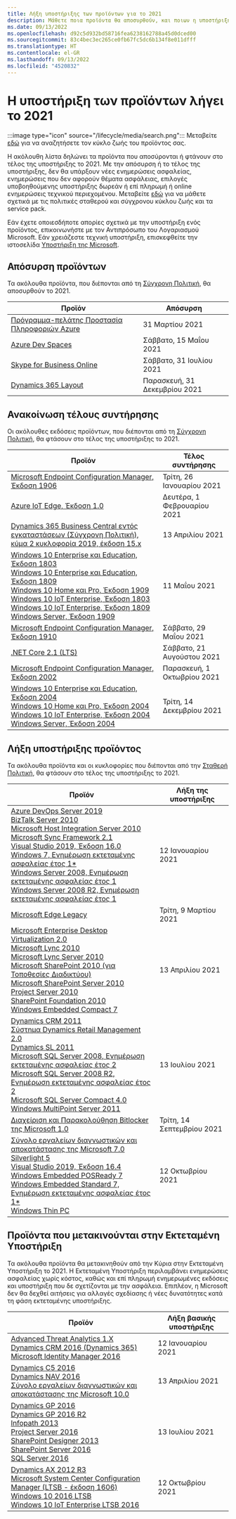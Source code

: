 ```yaml
---
title: Λήξη υποστήριξης των προϊόντων για το 2021
description: Μάθετε ποια προϊόντα θα αποσυρθούν, και ποιων η υποστήριξη θα τερματισθεί ή θα μετακινηθούν από την κύρια υποστήριξη στην εκτεταμένη υποστήριξη το 2021.
ms.date: 09/13/2022
ms.openlocfilehash: d92c5d932bd58716fea6238162788a45d0dced00
ms.sourcegitcommit: 83c4bec3ec265ce0fb67fc5dc6b134f8e011dfff
ms.translationtype: HT
ms.contentlocale: el-GR
ms.lasthandoff: 09/13/2022
ms.locfileid: "4520832"
---
```

# <a name="products-ending-support-in-2021"></a>Η υποστήριξη των προϊόντων λήγει το 2021

:::image type="icon" source="/lifecycle/media/search.png":::
Μεταβείτε [εδώ](/lifecycle/products/) για να αναζητήσετε τον κύκλο ζωής του προϊόντος σας.

Η ακόλουθη λίστα δηλώνει τα προϊόντα που αποσύρονται ή φτάνουν στο τέλος της υποστήριξης το 2021. Με την απόσυρση ή το τέλος της υποστήριξης, δεν θα υπάρξουν νέες ενημερώσεις ασφαλείας, ενημερώσεις που δεν αφορούν θέματα ασφάλειας, επιλογές υποβοηθούμενης υποστήριξης δωρεάν ή επί πληρωμή ή online ενημερώσεις τεχνικού περιεχομένου. Μεταβείτε [εδώ](/lifecycle/overview/product-end-of-support-overview) για να μάθετε σχετικά με τις πολιτικές σταθερού και σύγχρονου κύκλου ζωής και τα service pack.

Εάν έχετε οποιεσδήποτε απορίες σχετικά με την υποστήριξη ενός προϊόντος, επικοινωνήστε με τον Αντιπρόσωπο του Λογαριασμού Microsoft. Εάν χρειάζεστε τεχνική υποστήριξη, επισκεφθείτε την ιστοσελίδα [Υποστήριξη της Microsoft](https://support.microsoft.com/contactus/?ws=support).

## <a name="product-retirements"></a>Απόσυρση προϊόντων

Τα ακόλουθα προϊόντα, που διέπονται από τη [Σύγχρονη Πολιτική](/lifecycle/policies/modern), θα αποσυρθούν το 2021.

| Προϊόν | Απόσυρση |
| --- | --- |
| [Πρόγραμμα-πελάτης Προστασία Πληροφοριών Azure](/lifecycle/products/azure-information-protection-classic-client?branch=live)<br> | 31 Μαρτίου 2021 |
| [Azure Dev Spaces](/lifecycle/products/azure-dev-spaces?branch=live)<br> | Σάββατο, 15 Μαΐου 2021 |
| [Skype for Business Online](/lifecycle/products/skype-for-business-online?branch=live)<br> | Σάββατο, 31 Ιουλίου 2021 |
| [Dynamics 365 Layout](/lifecycle/products/dynamics-365-layout?branch=live)<br> | Παρασκευή, 31 Δεκεμβρίου 2021 |


## <a name="release-end-of-servicing"></a>Ανακοίνωση τέλους συντήρησης

Οι ακόλουθες εκδόσεις προϊόντων, που διέπονται από τη [Σύγχρονη Πολιτική](/lifecycle/policies/modern), θα φτάσουν στο τέλος της υποστήριξης το 2021.

| Προϊόν | Τέλος συντήρησης |
| --- | --- |
| [Microsoft Endpoint Configuration Manager, Έκδοση 1906](/lifecycle/products/microsoft-endpoint-configuration-manager?branch=live)<br> | Τρίτη, 26 Ιανουαρίου 2021 |
| [Azure IoT Edge, Έκδοση 1.0](/lifecycle/products/azure-iot-edge?branch=live)<br> | Δευτέρα, 1 Φεβρουαρίου 2021 |
| [Dynamics 365 Business Central εντός εγκαταστάσεων (Σύγχρονη Πολιτική), κύμα 2 κυκλοφορία 2019, έκδοση 15.x](/lifecycle/products/dynamics-365-business-central-onpremises-modern-policy?branch=live)<br> | 13 Απριλίου 2021 |
| [Windows 10 Enterprise και Education, Έκδοση 1803](/lifecycle/products/windows-10-enterprise-and-education?branch=live)<br>[Windows 10 Enterprise και Education, Έκδοση 1809](/lifecycle/products/windows-10-enterprise-and-education?branch=live)<br>[Windows 10 Home και Pro, Έκδοση 1909](/lifecycle/products/windows-10-home-and-pro?branch=live)<br>[Windows 10 IoT Enterprise, Έκδοση 1803](/lifecycle/products/windows-10-iot-enterprise?branch=live)<br>[Windows 10 IoT Enterprise, Έκδοση 1809](/lifecycle/products/windows-10-iot-enterprise?branch=live)<br>[Windows Server, Έκδοση 1909](/lifecycle/products/windows-server?branch=live)<br> | 11 Μαΐου 2021 |
| [Microsoft Endpoint Configuration Manager, Έκδοση 1910](/lifecycle/products/microsoft-endpoint-configuration-manager?branch=live)<br> | Σάββατο, 29 Μαΐου 2021 |
| [.NET Core 2.1 (LTS)](/lifecycle/products/microsoft-net-and-net-core?branch=live)<br> | Σάββατο, 21 Αυγούστου 2021 |
| [Microsoft Endpoint Configuration Manager, Έκδοση 2002](/lifecycle/products/microsoft-endpoint-configuration-manager?branch=live)<br> | Παρασκευή, 1 Οκτωβρίου 2021 |
| [Windows 10 Enterprise και Education, Έκδοση 2004](/lifecycle/products/windows-10-enterprise-and-education?branch=live)<br>[Windows 10 Home και Pro, Έκδοση 2004](/lifecycle/products/windows-10-home-and-pro?branch=live)<br>[Windows 10 IoT Enterprise, Έκδοση 2004](/lifecycle/products/windows-10-iot-enterprise?branch=live)<br>[Windows Server, Έκδοση 2004](/lifecycle/products/windows-server?branch=live)<br> | Τρίτη, 14 Δεκεμβρίου 2021 |


## <a name="products-reaching-end-of-support"></a>Λήξη υποστήριξης προϊόντος

Τα ακόλουθα προϊόντα και οι κυκλοφορίες που διέπονται από την [Σταθερή Πολιτική](/lifecycle/policies/fixed), θα φτάσουν στο τέλος της υποστήριξης το 2021.

| Προϊόν | Λήξη της υποστήριξης |
| --- | --- |
| [Azure DevOps Server 2019](/lifecycle/products/azure-devops-server-2019?branch=live)<br>[BizTalk Server 2010](/lifecycle/products/biztalk-server-2010?branch=live)<br>[Microsoft Host Integration Server 2010](/lifecycle/products/microsoft-host-integration-server-2010?branch=live)<br>[Microsoft Sync Framework 2.1](/lifecycle/products/microsoft-sync-framework-21?branch=live)<br>[Visual Studio 2019, Έκδοση 16.0](/lifecycle/products/visual-studio-2019?branch=live)<br>[Windows 7, Ενημέρωση εκτεταμένης ασφαλείας έτος 1*](/lifecycle/products/windows-7?branch=live)<br>[Windows Server 2008, Ενημέρωση εκτεταμένης ασφαλείας έτος 1](/lifecycle/products/windows-server-2008?branch=live)<br>[Windows Server 2008 R2, Ενημέρωση εκτεταμένης ασφαλείας έτος 1](/lifecycle/products/windows-server-2008-r2?branch=live)<br> | 12 Ιανουαρίου 2021 |
| [Microsoft Edge Legacy](/lifecycle/products/microsoft-edge-legacy?branch=live)<br> | Τρίτη, 9 Μαρτίου 2021 |
| [Microsoft Enterprise Desktop Virtualization 2.0](/lifecycle/products/microsoft-enterprise-desktop-virtualization-20?branch=live)<br>[Microsoft Lync 2010](/lifecycle/products/microsoft-lync-2010?branch=live)<br>[Microsoft Lync Server 2010](/lifecycle/products/microsoft-lync-server-2010?branch=live)<br>[Microsoft SharePoint 2010 (για Τοποθεσίες Διαδικτύου)](/lifecycle/products/microsoft-sharepoint-2010?branch=live)<br>[Microsoft SharePoint Server 2010](/lifecycle/products/microsoft-sharepoint-server-2010?branch=live)<br>[Project Server 2010](/lifecycle/products/project-server-2010?branch=live)<br>[SharePoint Foundation 2010](/lifecycle/products/sharepoint-foundation-2010?branch=live)<br>[Windows Embedded Compact 7](/lifecycle/products/windows-embedded-compact-7?branch=live)<br> | 13 Απριλίου 2021 |
| [Dynamics CRM 2011](/lifecycle/products/dynamics-crm-2011?branch=live)<br>[Σύστημα Dynamics Retail Management 2.0](/lifecycle/products/dynamics-retail-management-system-20?branch=live)<br>[Dynamics SL 2011](/lifecycle/products/dynamics-sl-2011?branch=live)<br>[Microsoft SQL Server 2008, Ενημέρωση εκτεταμένης ασφαλείας έτος 2](/lifecycle/products/microsoft-sql-server-2008?branch=live)<br>[Microsoft SQL Server 2008 R2, Ενημέρωση εκτεταμένης ασφαλείας έτος 2](/lifecycle/products/microsoft-sql-server-2008-r2?branch=live)<br>[Microsoft SQL Server Compact 4.0](/lifecycle/products/microsoft-sql-server-compact-40?branch=live)<br>[Windows MultiPoint Server 2011](/lifecycle/products/windows-multipoint-server-2011?branch=live)<br> | 13 Ιουλίου 2021 |
| [Διαχείριση και Παρακολούθηση Bitlocker της Microsoft 1.0](/lifecycle/products/microsoft-bitlocker-administration-and-monitoring-10?branch=live)<br> | Τρίτη, 14 Σεπτεμβρίου 2021 |
| [Σύνολο εργαλείων διαγνωστικών και αποκατάστασης της Microsoft 7.0](/lifecycle/products/microsoft-diagnostics-and-recovery-toolset-70?branch=live)<br>[Silverlight 5](/lifecycle/products/silverlight-5?branch=live)<br>[Visual Studio 2019, Έκδοση 16.4](/lifecycle/products/visual-studio-2019?branch=live)<br>[Windows Embedded POSReady 7](/lifecycle/products/windows-embedded-posready-7?branch=live)<br>[Windows Embedded Standard 7, Ενημέρωση εκτεταμένης ασφαλείας έτος 1*](/lifecycle/products/windows-embedded-standard-7?branch=live)<br>[Windows Thin PC](/lifecycle/products/windows-thin-pc?branch=live)<br> | 12 Οκτωβρίου 2021 |


## <a name="products-moving-to-extended-support"></a>Προϊόντα που μετακινούνται στην Εκτεταμένη Υποστήριξη

Τα ακόλουθα προϊόντα θα μετακινηθούν από την Κύρια στην Εκτεταμένη Υποστήριξη το 2021. Η Εκτεταμένη Υποστήριξη περιλαμβάνει ενημερώσεις ασφαλείας χωρίς κόστος, καθώς και επί πληρωμή ενημερωμένες εκδόσεις και υποστήριξη που δε σχετίζονται με την ασφάλεια. Επιπλέον, η Microsoft δεν θα δεχθεί αιτήσεις για αλλαγές σχεδίασης ή νέες δυνατότητες κατά τη φάση εκτεταμένης υποστήριξης.

| Προϊόν | Λήξη βασικής υποστήριξης |
| --- | --- |
| [Advanced Threat Analytics 1.X](/lifecycle/products/advanced-threat-analytics-1x?branch=live)<br>[Dynamics CRM 2016 (Dynamics 365)](/lifecycle/products/dynamics-crm-2016-dynamics-365?branch=live)<br>[Microsoft Identity Manager 2016](/lifecycle/products/microsoft-identity-manager-2016?branch=live)<br> | 12 Ιανουαρίου 2021 |
| [Dynamics C5 2016](/lifecycle/products/dynamics-c5-2016?branch=live)<br>[Dynamics NAV 2016](/lifecycle/products/dynamics-nav-2016?branch=live)<br>[Σύνολο εργαλείων διαγνωστικών και αποκατάστασης της Microsoft 10.0](/lifecycle/products/microsoft-diagnostics-and-recovery-toolset-100?branch=live)<br> | 13 Απριλίου 2021 |
| [Dynamics GP 2016](/lifecycle/products/dynamics-gp-2016?branch=live)<br>[Dynamics GP 2016 R2](/lifecycle/products/dynamics-gp-2016-r2?branch=live)<br>[Infopath 2013](/lifecycle/products/infopath-2013?branch=live)<br>[Project Server 2016](/lifecycle/products/project-server-2016?branch=live)<br>[SharePoint Designer 2013](/lifecycle/products/sharepoint-designer-2013?branch=live)<br>[SharePoint Server 2016](/lifecycle/products/sharepoint-server-2016?branch=live)<br>[SQL Server 2016](/lifecycle/products/sql-server-2016?branch=live)<br> | 13 Ιουλίου 2021 |
| [Dynamics AX 2012 R3](/lifecycle/products/dynamics-ax-2012-r3?branch=live)<br>[Microsoft System Center Configuration Manager (LTSB - έκδοση 1606)](/lifecycle/products/microsoft-system-center-configuration-manager-ltsb-version-1606?branch=live)<br>[Windows 10 2016 LTSB](/lifecycle/products/windows-10-2016-ltsb?branch=live)<br>[Windows 10 IoT Enterprise LTSB 2016](/lifecycle/products/windows-10-iot-enterprise-ltsb-2016?branch=live)<br> | 12 Οκτωβρίου 2021 |
